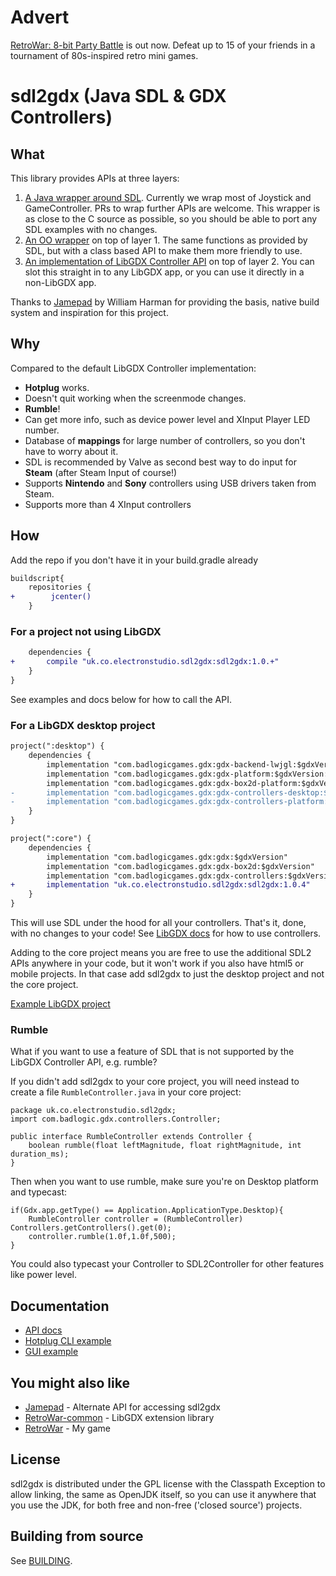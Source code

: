# Advert

[RetroWar: 8-bit Party Battle](https://store.steampowered.com/app/664240/RetroWar_8bit_Party_Battle/?git) is out now.  Defeat up to 15 of your friends in a tournament of 80s-inspired retro mini games.

# sdl2gdx (Java SDL & GDX Controllers)


## What

This library provides APIs at three layers:
1. [A Java wrapper around SDL](https://electronstudio.github.io/sdl2gdx/org/libsdl/SDL.html).  Currently we wrap most of Joystick and GameController.  PRs to wrap further APIs are welcome.  This wrapper is as close to the C source as
possible, so you should be able to port any SDL examples with no changes.
2. [An OO wrapper](https://electronstudio.github.io/sdl2gdx/org/libsdl/SDL_Joystick.html) on top of layer 1.  The same functions as provided by SDL, but with a class based API to make them more friendly to use.
3. [An implementation of LibGDX Controller API](https://electronstudio.github.io/sdl2gdx/uk/co/electronstudio/sdl2gdx/SDL2Controller.html) on top of layer 2.  You can slot this straight in to any LibGDX app, or you can use it directly in a non-LibGDX app.

Thanks to [Jamepad](https://github.com/williamahartman/Jamepad) by William Harman for providing the basis, native build system and inspiration for this project.

## Why

Compared to the default LibGDX Controller implementation:
* __Hotplug__ works.
* Doesn't quit working when the screenmode changes.
* __Rumble__!
* Can get more info, such as device power level and XInput Player LED number.
* Database of __mappings__ for large number of controllers, so you don't have to worry about it.
* SDL is recommended by Valve as second best way to do input for __Steam__ (after Steam Input of course!)
* Supports __Nintendo__ and __Sony__ controllers using USB drivers taken from Steam.
* Supports more than 4 XInput controllers

## How

Add the repo if you don't have it in your build.gradle already

```diff
buildscript{
    repositories {
+        jcenter()
    }
```

### For a project not using LibGDX

```diff
    dependencies {
+       compile "uk.co.electronstudio.sdl2gdx:sdl2gdx:1.0.+"
    }
}
```

See examples and docs below for how to call the API.


### For a LibGDX desktop project

```diff
project(":desktop") {
    dependencies {
        implementation "com.badlogicgames.gdx:gdx-backend-lwjgl:$gdxVersion"
        implementation "com.badlogicgames.gdx:gdx-platform:$gdxVersion:natives-desktop"
        implementation "com.badlogicgames.gdx:gdx-box2d-platform:$gdxVersion:natives-desktop"
-       implementation "com.badlogicgames.gdx:gdx-controllers-desktop:$gdxVersion"
-       implementation "com.badlogicgames.gdx:gdx-controllers-platform:$gdxVersion:natives-desktop"
    }
}

project(":core") {
    dependencies {
        implementation "com.badlogicgames.gdx:gdx:$gdxVersion"
        implementation "com.badlogicgames.gdx:gdx-box2d:$gdxVersion"
        implementation "com.badlogicgames.gdx:gdx-controllers:$gdxVersion"
+       implementation "uk.co.electronstudio.sdl2gdx:sdl2gdx:1.0.4"
    }
}

```

This will use SDL under the hood for all your controllers.  That's it, done, with
no changes to your code!  See [LibGDX docs](https://github.com/libgdx/libgdx/wiki/Controllers) for how to use controllers.

Adding to the core project means you are free to use the additional SDL2 APIs anywhere in your code, but it won't work if
you also have html5 or mobile projects.  In that case add sdl2gdx to just the desktop project and not the core project.

[Example LibGDX project](https://github.com/electronstudio/sdl2gdx-test)

### Rumble

What if you want to use a feature of SDL that is not supported by the LibGDX Controller API, e.g. rumble?

If you didn't add sdl2gdx to your core project, you will need instead to create a file `RumbleController.java` in your core project:

```
package uk.co.electronstudio.sdl2gdx;
import com.badlogic.gdx.controllers.Controller;

public interface RumbleController extends Controller {
    boolean rumble(float leftMagnitude, float rightMagnitude, int duration_ms);
}

```

Then when you want to use rumble, make sure you're on Desktop platform and typecast:

```
if(Gdx.app.getType() == Application.ApplicationType.Desktop){
    RumbleController controller = (RumbleController) Controllers.getControllers().get(0);
    controller.rumble(1.0f,1.0f,500);
}
```

You could also typecast your Controller to SDL2Controller for other features like power level.

## Documentation

* [API docs](https://electronstudio.github.io/sdl2gdx/)
* [Hotplug CLI example](src/uk/co/electronstudio/sdl2gdx/tests/SDLHotplugTest.java)
* [GUI example](src/uk/co/electronstudio/sdl2gdx/tests/SDLTest.java)


## You might also like
* [Jamepad](https://github.com/williamahartman/Jamepad) - Alternate API for accessing sdl2gdx
* [RetroWar-common](https://github.com/electronstudio/retrowar-common) - LibGDX extension library
* [RetroWar](http://retrowar.net) - My game

## License

sdl2gdx is distributed under the GPL license with the Classpath Exception to allow linking, the same as OpenJDK itself, so you can use it
anywhere that you use the JDK, for both free and non-free ('closed source') projects.

## Building from source

See [BUILDING](BUILDING.md).

